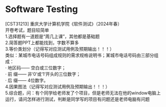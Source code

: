 # Software Testing
[CST31213] 重庆大学计算机学院《软件测试》（2024年春）  
开卷考试，题目较简单  
1.选择题有一道题是“周几上课”，其他都是基础题  
2.简答题PPT上都能找到，字数不算多  
3.等价类划分（记得写对应测试用例及预期输出！！！）  
类似：某城市电话号码组成规则的需求规格说明书；某城市电话号码由三部分组成：  
· 地区码—— 空白或三位数字；  
· 前 缀—— 非‘0’或‘1’开头的三位数字；  
· 后 缀—— 4位数字。  
4.因果图法（记得写对应测试用例及预期输出！！！）  
5.综合题，问：有个同学给老师发了个项目，但是老师无法在他的window电脑上运行，请问怎样进行测试，判断是同学写的项目有问题还是老师电脑有问题  
